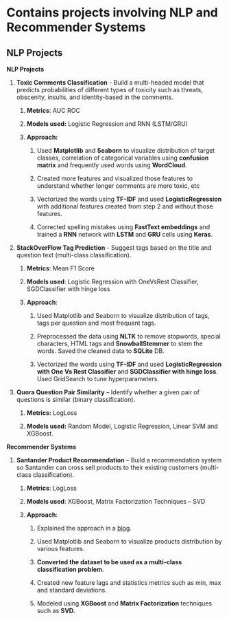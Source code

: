 # Contains projects involving NLP and Recommender Systems

## NLP Projects
**NLP Projects**

1.  **Toxic Comments Classification** - Build a multi-headed model that predicts
    probabilities of different types of toxicity such as threats, obscenity,
    insults, and identity-based in the comments.

    1.  **Metrics**: AUC ROC

    2.  **Models used:** Logistic Regression and RNN (LSTM/GRU)

    3.  **Approach:**

        1.  Used **Matplotlib** and **Seaborn** to visualize distribution of
            target classes, correlation of categorical variables using
            **confusion matrix** and frequently used words using **WordCloud**.

        2.  Created more features and visualized those features to understand
            whether longer comments are more toxic, etc

        3.  Vectorized the words using **TF-IDF** and used
            **LogisticRegression** with additional features created from step 2
            and without those features.

        4.  Corrected spelling mistakes using **FastText embeddings** and
            trained a **RNN** network with **LSTM** and **GRU** cells using
            **Keras**.

2.  **StackOverFlow Tag Prediction** - Suggest tags based on the title and
    question text (multi-class classification).

    1.  **Metrics**: Mean F1 Score

    2.  **Models used**: Logistic Regression with OneVsRest Classifier,
        SGDClassifier with hinge loss

    3.  **Approach**:

        1.  Used Matplotlib and Seaborn to visualize distribution of tags, tags
            per question and most frequent tags.

        2.  Preprocessed the data using **NLTK** to remove stopwords, special
            characters, HTML tags and **SnowballStemmer** to stem the words.
            Saved the cleaned data to **SQLite** DB.

        3.  Vectorized the words using **TF-IDF** and used **LogisticRegression
            with One Vs Rest Classifier** and **SGDClassifier with hinge loss**.
            Used GridSearch to tune hyperparameters.

3.  **Quora Question Pair Similarity** – Identify whether a given pair of
    questions is similar (binary classification).

    1.  **Metrics:** LogLoss

    2.  **Models used:** Random Model, Logistic Regression, Linear SVM and
        XGBoost.

**Recommender Systems**

1.  **Santander Product Recommendation** – Build a recommendation system so
    Santander can cross sell products to their existing customers (multi-class
    classification).

    1.  **Metrics**: LogLoss

    2.  **Models used**: XGBoost, Matrix Factorization Techniques – SVD

    3.  **Approach**:

        1.  Explained the approach in a
            [blog](https://medium.com/@ravitee/santander-product-recommendation-ee4122d15072).

        2.  Used Matplotlib and Seaborn to visualize products distribution by
            various features.

        3.  **Converted the dataset to be used as a multi-class classification
            problem**.

        4.  Created new feature lags and statistics metrics such as min, max and
            standard deviations.

        5.  Modeled using **XGBoost** and **Matrix Factorization** techniques
            such as **SVD.**
